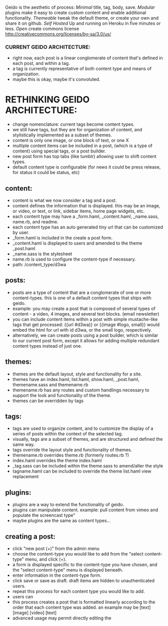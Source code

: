 Geido is the aesthetic of process:
  *Minimal* title, tag, body, save.
  *Modular* plugins make it easy to create custom content and enable additional functionality.
  *Themeable* tweak the default theme, or create your own and share it on github.
  *Self Hosted* Up and running on Heroku in five minutes or less.
  *Open* create commons license http://creativecommons.org/licenses/by-sa/3.0/us/


### CURRENT GEIDO ARCHITECTURE:
* right now, each post is a linear conglomerate of content that's defined in each post, and within a tag.
* a tag is currently representative of both content type and means of organization.
* maybe this is okay, maybe it's convoluted.

# RETHINKING GEIDO ARCHITECTURE:
* change nomenclature: current tags become content types.
* we still have tags, but they are for organization of content, and stylistically implemented as a subset of themes.
* content is only one image, or one block of text, or one X
* multiple content items can be included in a post, (which is a type of content) using special tags, or a post builder.
* new post form has top tabs (like tumblr) allowing user to shift content types.
* default content type is configurable (for news it could be press release, for status it could be status, etc)

## content:
* content is what we now consider a tag and a post.
* content defines the information that is displayed. this may be an image, or video, or text, or link, sidebar items, home page widgets, etc.
* each content type may have a _form.haml, _content.haml, _name.sass, name.rb, and readme.
* each content type has an auto generated tiny url that can be customized by user.
* _form.haml is included in the create a post form.
* _content.haml is displayed to users and amended to the theme _post.haml
* _name.sass is the stylesheet
* name.rb is used to configure the content-type if necessary.
* path: /content_type/d3wa

## posts:
* posts are a type of content that are a conglomerate of one or more content-types. this is one of a default content types that ships with geido.
* example: you may create a post that is composed of several types of content - a video, 4 images, and several text blocks. (email newsletter)
* you can include content items within a post with simple mustache-like tags that get processed: {{url #d3wa}} or {{image #logo, small}} would embed the html for url with id d3wa, or the small logo, respectively.
* alternatively, we can create posts using a post builder, which is similar to our current post form, except it allows for adding multiple redundant content types instead of just one.

## themes:
* themes are the default layout, style and functionality for a site.
* themes have an index.haml, list.haml, show.haml, _post.haml, themename.sass and themename.rb
* themename.rb has any routes and custom handlings necessary to support the look and functionality of the theme.
* themes can be overridden by tags

## tags:
* tags are used to organize content, and to customize the display of a series of posts within the context of the selected tag.
* visually, tags are a subset of themes, and are structured and defined the same way.
* tags override the layout style and functionality of themes.
* themename.rb overrides theme.rb (formerly routes.rb ?)
* index.haml overrides the theme index.haml
* _tag.sass can be included within the theme.sass to amend/alter the style 
* tagname.haml can be included to override the theme list.haml view replacement

## plugins:
* plugins are a way to extend the functionality of geido.
* plugins can manipulate content. example: pull content from vimeo and populate the screencast type"
* maybe plugins are the same as content types...


## creating a post:
* click "new post (+)" from the admin menu
* choose the content-type you would like to add from the "select content-type" menu, and click (+).
* a form is displayed specific to the content-type you have chosen, and the  "select content-type" menu is displayed beneath.
* enter information in the content-type form.
* click save or save as draft. draft items are hidden to unauthenticated users.
* repeat this process for each content type you would like to add.
* users can 
* this process creates a post that is formatted linearly according to the order that each content type was added. an example may be [text] [image] [video] [text]
* advanced usage may permit directly editing the